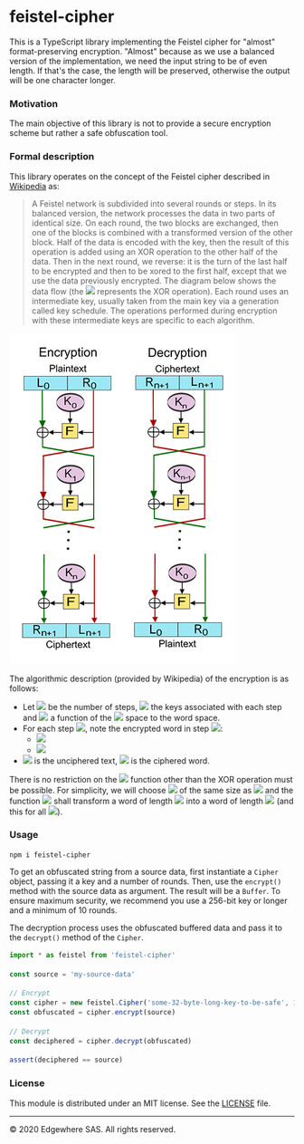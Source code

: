 # feistel-cipher

This is a TypeScript library implementing the Feistel cipher for "almost" format-preserving encryption.
"Almost" because as we use a balanced version of the implementation, we need the input string to be of even length. If that's the case, the length will be preserved, otherwise the output will be one character longer.

### Motivation

The main objective of this library is not to provide a secure encryption scheme but rather a safe obfuscation tool.


### Formal description

This library operates on the concept of the Feistel cipher described in [Wikipedia](https://en.wikipedia.org/wiki/Feistel_cipher) as:
> A Feistel network is subdivided into several rounds or steps. In its balanced version, the network processes the data in two parts of identical size. On each round, the two blocks are exchanged, then one of the blocks is combined with a transformed version of the other block.
> Half of the data is encoded with the key, then the result of this operation is added using an XOR operation to the other half of the data.
> Then in the next round, we reverse: it is the turn of the last half to be encrypted and then to be xored to the first half, except that we use the data previously encrypted.
> The diagram below shows the data flow (the <img src="https://latex.codecogs.com/gif.latex?\oplus" /> represents the XOR operation). Each round uses an intermediate key, usually taken from the main key via a generation called key schedule. The operations performed during encryption with these intermediate keys are specific to each algorithm.

![](assets/400px-Feistel_cipher_diagram_en.svg.png)

The algorithmic description (provided by Wikipedia) of the encryption is as follows:
* Let <img src="https://latex.codecogs.com/gif.latex?n+1" /> be the number of steps, <img src="https://latex.codecogs.com/gif.latex?K_{0},K_{1},...,K_{n}" /> the keys associated with each step and <img src="https://latex.codecogs.com/gif.latex?F:\Omega\times\mathcal{K}\mapsto\Omega" /> a function of the <img src="https://latex.codecogs.com/gif.latex?(words{\times}keys)" /> space to the word space.
* For each step <img src="https://latex.codecogs.com/gif.latex?i\in[0;n]" />, note the encrypted word in step <img src="https://latex.codecogs.com/gif.latex?i,m_{i}=L_{i}||R_{i}" />:
  * <img src="https://latex.codecogs.com/gif.latex?L_{i+1}=R_{i}" />
  * <img src="https://latex.codecogs.com/gif.latex?R_{i+1}=L_{i}\oplusF(L_{i},K_{i})" />
* <img src="https://latex.codecogs.com/gif.latex?m_{0}=L_{0}||R_{0}" /> is the unciphered text, <img src="https://latex.codecogs.com/gif.latex?m_{n+1}=L_{n+1}||R_{n+1}" /> is the ciphered word.

There is no restriction on the <img src="https://latex.codecogs.com/gif.latex?F" /> function other than the XOR operation must be possible. For simplicity, we will choose <img src="https://latex.codecogs.com/gif.latex?L1" /> of the same size as <img src="https://latex.codecogs.com/gif.latex?R1" /> and the function <img src="https://latex.codecogs.com/gif.latex?F" /> shall transform a word of length <img src="https://latex.codecogs.com/gif.latex?k" /> into a word of length <img src="https://latex.codecogs.com/gif.latex?k" /> (and this for all <img src="https://latex.codecogs.com/gif.latex?k" />).


### Usage

```
npm i feistel-cipher
```

To get an obfuscated string from a source data, first instantiate a `Cipher` object, passing it a key and a number of rounds.
Then, use the `encrypt()` method with the source data as argument. The result will be a `Buffer`.
To ensure maximum security, we recommend you use a 256-bit key or longer and a minimum of 10 rounds.

The decryption process uses the obfuscated buffered data and pass it to the `decrypt()` method of the `Cipher`. 

```typescript
import * as feistel from 'feistel-cipher'

const source = 'my-source-data'

// Encrypt
const cipher = new feistel.Cipher('some-32-byte-long-key-to-be-safe', 10)
const obfuscated = cipher.encrypt(source)

// Decrypt
const deciphered = cipher.decrypt(obfuscated)

assert(deciphered == source)
```


### License

This module is distributed under an MIT license.
See the [LICENSE](LICENSE) file.


<hr />
&copy; 2020 Edgewhere SAS. All rights reserved.
